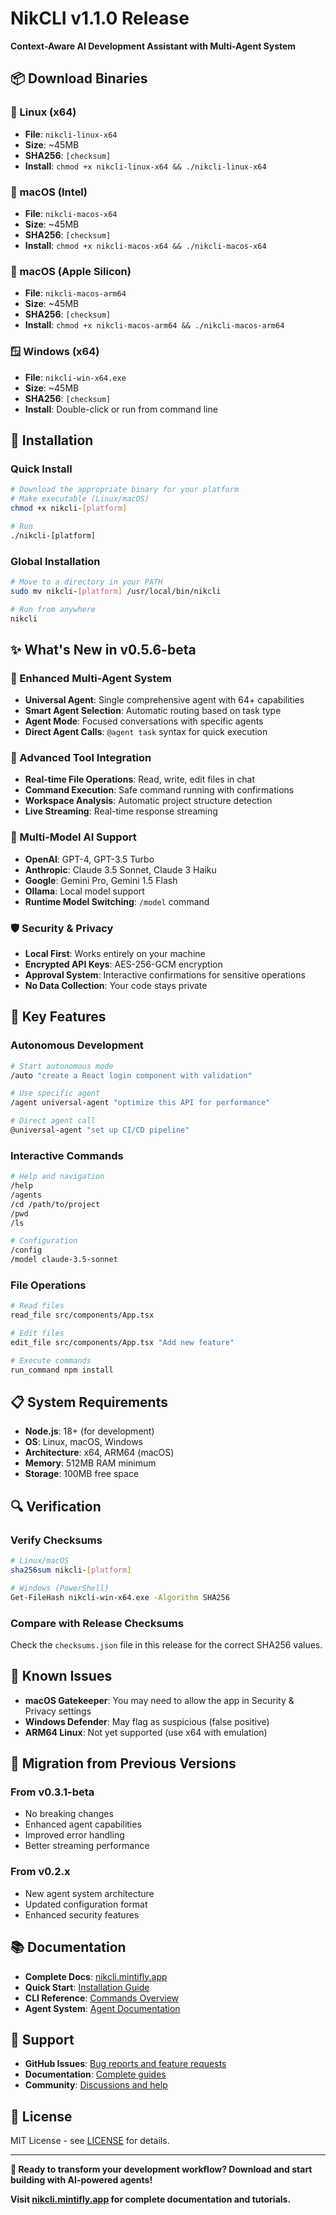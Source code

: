 # NikCLI v1.1.0 Release

**Context-Aware AI Development Assistant with Multi-Agent System**

## 📦 Download Binaries

### 🐧 Linux (x64)

- **File**: `nikcli-linux-x64`
- **Size**: ~45MB
- **SHA256**: `[checksum]`
- **Install**: `chmod +x nikcli-linux-x64 && ./nikcli-linux-x64`

### 🍎 macOS (Intel)

- **File**: `nikcli-macos-x64`
- **Size**: ~45MB
- **SHA256**: `[checksum]`
- **Install**: `chmod +x nikcli-macos-x64 && ./nikcli-macos-x64`

### 🍎 macOS (Apple Silicon)

- **File**: `nikcli-macos-arm64`
- **Size**: ~45MB
- **SHA256**: `[checksum]`
- **Install**: `chmod +x nikcli-macos-arm64 && ./nikcli-macos-arm64`

### 🪟 Windows (x64)

- **File**: `nikcli-win-x64.exe`
- **Size**: ~45MB
- **SHA256**: `[checksum]`
- **Install**: Double-click or run from command line

## 🔧 Installation

### Quick Install

```bash
# Download the appropriate binary for your platform
# Make executable (Linux/macOS)
chmod +x nikcli-[platform]

# Run
./nikcli-[platform]
```

### Global Installation

```bash
# Move to a directory in your PATH
sudo mv nikcli-[platform] /usr/local/bin/nikcli

# Run from anywhere
nikcli
```

## ✨ What's New in v0.5.6-beta

### 🤖 Enhanced Multi-Agent System

- **Universal Agent**: Single comprehensive agent with 64+ capabilities
- **Smart Agent Selection**: Automatic routing based on task type
- **Agent Mode**: Focused conversations with specific agents
- **Direct Agent Calls**: `@agent task` syntax for quick execution

### 🔧 Advanced Tool Integration

- **Real-time File Operations**: Read, write, edit files in chat
- **Command Execution**: Safe command running with confirmations
- **Workspace Analysis**: Automatic project structure detection
- **Live Streaming**: Real-time response streaming

### 🎯 Multi-Model AI Support

- **OpenAI**: GPT-4, GPT-3.5 Turbo
- **Anthropic**: Claude 3.5 Sonnet, Claude 3 Haiku
- **Google**: Gemini Pro, Gemini 1.5 Flash
- **Ollama**: Local model support
- **Runtime Model Switching**: `/model` command

### 🛡️ Security & Privacy

- **Local First**: Works entirely on your machine
- **Encrypted API Keys**: AES-256-GCM encryption
- **Approval System**: Interactive confirmations for sensitive operations
- **No Data Collection**: Your code stays private

## 🚀 Key Features

### Autonomous Development

```bash
# Start autonomous mode
/auto "create a React login component with validation"

# Use specific agent
/agent universal-agent "optimize this API for performance"

# Direct agent call
@universal-agent "set up CI/CD pipeline"
```

### Interactive Commands

```bash
# Help and navigation
/help
/agents
/cd /path/to/project
/pwd
/ls

# Configuration
/config
/model claude-3.5-sonnet
```

### File Operations

```bash
# Read files
read_file src/components/App.tsx

# Edit files
edit_file src/components/App.tsx "Add new feature"

# Execute commands
run_command npm install
```

## 📋 System Requirements

- **Node.js**: 18+ (for development)
- **OS**: Linux, macOS, Windows
- **Architecture**: x64, ARM64 (macOS)
- **Memory**: 512MB RAM minimum
- **Storage**: 100MB free space

## 🔍 Verification

### Verify Checksums

```bash
# Linux/macOS
sha256sum nikcli-[platform]

# Windows (PowerShell)
Get-FileHash nikcli-win-x64.exe -Algorithm SHA256
```

### Compare with Release Checksums

Check the `checksums.json` file in this release for the correct SHA256 values.

## 🐛 Known Issues

- **macOS Gatekeeper**: You may need to allow the app in Security & Privacy settings
- **Windows Defender**: May flag as suspicious (false positive)
- **ARM64 Linux**: Not yet supported (use x64 with emulation)

## 🔄 Migration from Previous Versions

### From v0.3.1-beta

- No breaking changes
- Enhanced agent capabilities
- Improved error handling
- Better streaming performance

### From v0.2.x

- New agent system architecture
- Updated configuration format
- Enhanced security features

## 📚 Documentation

- **Complete Docs**: [nikcli.mintifly.app](https://nikcli.mintlify.app)
- **Quick Start**: [Installation Guide](https://nikcli.mintlify.app/quickstart/installation)
- **CLI Reference**: [Commands Overview](https://nikcli.mintlify.app/cli-reference/commands-overview)
- **Agent System**: [Agent Documentation](https://nikcli.mintlify.app/agent-system/overview)

## 🤝 Support

- **GitHub Issues**: [Bug reports and feature requests](https://github.com/nikomatt69/nikcli-main/issues)
- **Documentation**: [Complete guides](https://nikcli.mintlify.app)
- **Community**: [Discussions and help](https://github.com/nikomatt69/nikcli-main/discussions)

## 📄 License

MIT License - see [LICENSE](LICENSE) for details.

---

**🎯 Ready to transform your development workflow? Download and start building with AI-powered agents!**

**Visit [nikcli.mintifly.app](https://nikcli.mintlify.app) for complete documentation and tutorials.**
